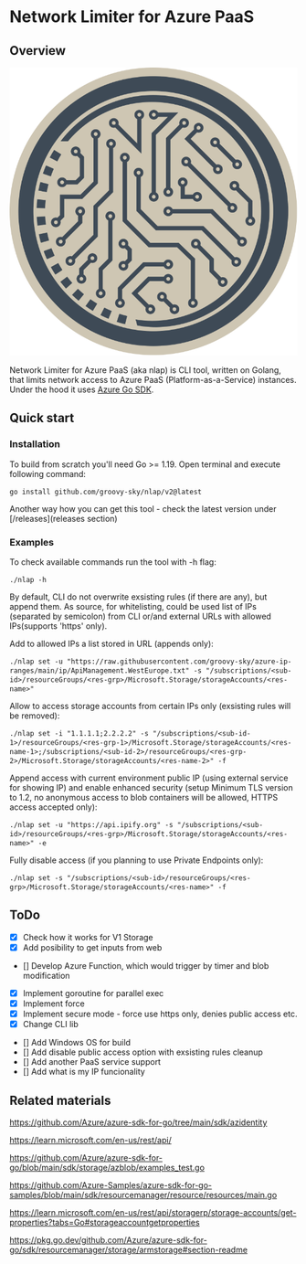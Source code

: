 # Network Limiter for Azure PaaS

## Overview

![](/logo.svg)

Network Limiter for Azure PaaS (aka nlap) is CLI tool, written on Golang, that limits network access to Azure PaaS (Platform-as-a-Service) instances. Under the hood it uses [Azure Go SDK](https://github.com/Azure/azure-sdk-for-go).

## Quick start

### Installation

To build from scratch you'll need Go >= 1.19. Open terminal and execute following command:

```
go install github.com/groovy-sky/nlap/v2@latest
```

Another way how you can get this tool - check the latest version under [/releases](releases section)

### Examples

To check available commands run the tool with -h flag:
```
./nlap -h
```

By default, CLI do not overwrite exsisting rules (if there are any), but append them. As source, for whitelisting, could be used list of IPs (separated by semicolon) from CLI or/and external URLs with allowed IPs(supports 'https' only). 

Add to allowed IPs a list stored in URL (appends only):
```
./nlap set -u "https://raw.githubusercontent.com/groovy-sky/azure-ip-ranges/main/ip/ApiManagement.WestEurope.txt" -s "/subscriptions/<sub-id>/resourceGroups/<res-grp>/Microsoft.Storage/storageAccounts/<res-name>"
```

Allow to access storage accounts from certain IPs only (exsisting rules will be removed):
```
./nlap set -i "1.1.1.1;2.2.2.2" -s "/subscriptions/<sub-id-1>/resourceGroups/<res-grp-1>/Microsoft.Storage/storageAccounts/<res-name-1>;/subscriptions/<sub-id-2>/resourceGroups/<res-grp-2>/Microsoft.Storage/storageAccounts/<res-name-2>" -f
```
Append access with current environment public IP (using external service for showing IP) and enable enhanced security (setup Minimum TLS version to 1.2, no anonymous access to blob containers will be allowed, HTTPS access accepted only):

```
./nlap set -u "https://api.ipify.org" -s "/subscriptions/<sub-id>/resourceGroups/<res-grp>/Microsoft.Storage/storageAccounts/<res-name>" -e
```

Fully disable access (if you planning to use Private Endpoints only):
```
./nlap set -s "/subscriptions/<sub-id>/resourceGroups/<res-grp>/Microsoft.Storage/storageAccounts/<res-name>" -f 
```

## ToDo
- [x] Check how it works for V1 Storage
- [x] Add posibility to get inputs from web
- [] Develop Azure Function, which would trigger by timer and blob modification
- [x] Implement goroutine for parallel exec
- [x] Implement force
- [x] Implement secure mode - force use https only, denies public access etc.
- [x] Change CLI lib
- [] Add Windows OS for build
- [] Add disable public access option with exsisting rules cleanup
- [] Add another PaaS service support
- [] Add what is my IP funcionality

## Related materials

https://github.com/Azure/azure-sdk-for-go/tree/main/sdk/azidentity

https://learn.microsoft.com/en-us/rest/api/

https://github.com/Azure/azure-sdk-for-go/blob/main/sdk/storage/azblob/examples_test.go

https://github.com/Azure-Samples/azure-sdk-for-go-samples/blob/main/sdk/resourcemanager/resource/resources/main.go

https://learn.microsoft.com/en-us/rest/api/storagerp/storage-accounts/get-properties?tabs=Go#storageaccountgetproperties

https://pkg.go.dev/github.com/Azure/azure-sdk-for-go/sdk/resourcemanager/storage/armstorage#section-readme